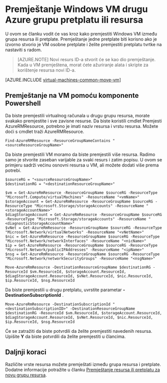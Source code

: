 <properties
    pageTitle="Premještanje prozora VM | Microsoft Azure"
    description="Premještanje Windows VM drugu Azure pretplatu ili resursa grupu u modelu implementacije Voditelj resursa."
    services="virtual-machines-windows"
    documentationCenter=""
    authors="cynthn"
    manager="timlt"
    editor=""
    tags="azure-resource-manager"/>

<tags
    ms.service="virtual-machines-windows"
    ms.workload="infrastructure-services"
    ms.tgt_pltfrm="na"
    ms.devlang="na"
    ms.topic="article"
    ms.date="08/08/2016"
    ms.author="cynthn"/>

    


# <a name="move-a-windows-vm-to-another-azure-subscription-or-resource-group"></a>Premještanje Windows VM drugu Azure grupu pretplatu ili resursa 

U ovom se članku vodit će vas kroz kako premjestiti Windows VM između grupa resursa ili pretplate. Premještanje jedne pretplate biti korisno ako je izvorno stvorio je VM osobne pretplate i želite premjestiti pretplatu tvrtke na nastaviti s radom.

> [AZURE.NOTE] Novi resurs ID-a stvorit će se kao dio premještanje. Kada u VM premještena, morat ćete ažuriranje alata i skripte za korištenje resursa novi ID-a. 


[AZURE.INCLUDE [virtual-machines-common-move-vm](../../includes/virtual-machines-common-move-vm.md)]


## <a name="use-powershell-to-move-a-vm"></a>Premještanje na VM pomoću komponente Powershell

Da biste premjestili virtualnog računala u drugu grupu resursa, morate svakako premjestite i sve zavisne resurse. Da biste koristili cmdlet Premjesti AzureRMResource, potrebno je imati naziv resursa i vrstu resursa. Možete doći s cmdlet traži AzureRMResource.

    Find-AzureRMResource -ResourceGroupNameContains "<sourceResourceGroupName>"
    

Da biste premjestili VM moramo da biste premjestili više resursa. Radimo samo je stvorite zaseban varijable za svaki resurs i zatim popisu. U ovom se primjeru sadrži većinu osnovni resursa u VM, ali možete dodati više prema potrebi.

    $sourceRG = "<sourceResourceGroupName>"
    $destinationRG = "<destinationResourceGroupName>"
    
    $vm = Get-AzureRmResource -ResourceGroupName $sourceRG -ResourceType "Microsoft.Compute/virtualMachines" -ResourceName "<vmName>"
    $storageAccount = Get-AzureRmResource -ResourceGroupName $sourceRG -ResourceType "Microsoft.Storage/storageAccounts" -ResourceName "<storageAccountName>"
    $diagStorageAccount = Get-AzureRmResource -ResourceGroupName $sourceRG -ResourceType "Microsoft.Storage/storageAccounts" -ResourceName "<diagnosticStorageAccountName>"
    $vNet = Get-AzureRmResource -ResourceGroupName $sourceRG -ResourceType "Microsoft.Network/virtualNetworks" -ResourceName "<vNetName>"
    $nic = Get-AzureRmResource -ResourceGroupName $sourceRG -ResourceType "Microsoft.Network/networkInterfaces" -ResourceName "<nicName>"
    $ip = Get-AzureRmResource -ResourceGroupName $sourceRG -ResourceType "Microsoft.Network/publicIPAddresses" -ResourceName "<ipName>"
    $nsg = Get-AzureRmResource -ResourceGroupName $sourceRG -ResourceType "Microsoft.Network/networkSecurityGroups" -ResourceName "<nsgName>"
    
    Move-AzureRmResource -DestinationResourceGroupName $destinationRG -ResourceId $vm.ResourceId, $storageAccount.ResourceId, $diagStorageAccount.ResourceId, $vNet.ResourceId, $nic.ResourceId, $ip.ResourceId, $nsg.ResourceId

Da biste premjestili u drugu pretplatu, uvrstite parametar **- DestinationSubscriptionId** . 

    Move-AzureRmResource -DestinationSubscriptionId "<destinationSubscriptionID>" -DestinationResourceGroupName $destinationRG -ResourceId $vm.ResourceId, $storageAccount.ResourceId, $diagStorageAccount.ResourceId, $vNet.ResourceId, $nic.ResourceId, $ip.ResourceId, $nsg.ResourceId



Će se zatražiti da biste potvrdili da želite premjestiti navedenih resursa. Upišite **Y** da biste potvrdili da želite premjestiti u člancima.

  
## <a name="next-steps"></a>Daljnji koraci

Različite vrste resursa možete premještati između grupa resursa i pretplate. Dodatne informacije potražite u članku [Premještanje resursa ili pretplatu za novu grupu resursa](../resource-group-move-resources.md).    